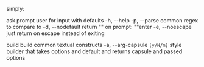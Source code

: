 simply:

ask    prompt user for input with defaults
  -h, --help
  -p, --parse      common regex to compare to
  -d, --nodefault  return "" on prompt: ""enter
  -e, --noescape   just return on escape instead of exiting
  
build  build common textual constructs
  -a, --arg-capsule    `[y/N/m]` style builder that takes options and default and returns capsule and passed options
